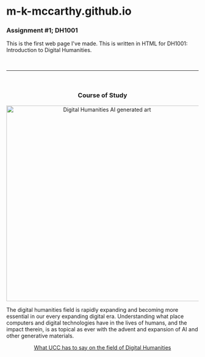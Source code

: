 # m-k-mccarthy.github.io
<!DOCTYPE html>
<html>
<head>
<title>Maddie McCarthy</title>
</head>
<body>

<h3>Assignment #1; DH1001</h3>
<p>This is the first web page I've made. This is written in HTML for DH1001: Introduction to Digital Humanities.</p>

<br>
<hr>
<br>
<center><h3 style="color:GoldenYellow">Course of Study</h3></center>
<center><a title="Microsoft Bing, CC BY-SA 4.0 &lt;https://creativecommons.org/licenses/by-sa/4.0&gt;, via Wikimedia Commons" href="https://commons.wikimedia.org/wiki/File:Digital_Humanities_AI_generated_art.jpg"><img width="512" alt="Digital Humanities AI generated art" src="https://upload.wikimedia.org/wikipedia/commons/thumb/d/d4/Digital_Humanities_AI_generated_art.jpg/512px-Digital_Humanities_AI_generated_art.jpg?20230324190610"></a></center>
<p>The digital humanities field is rapidly expanding and becoming more essential in our every expanding digital era. Understanding what place computers and digital technologies have in the lives of humans, and the impact therein, is as topical as ever with the advent and expansion of AI and other generative materials.</p>

<center><a href="https://www.ucc.ie/en/dah/whatisdh/">What UCC has to say on the field of Digital Humanities</a></center>

</body>
</html>
